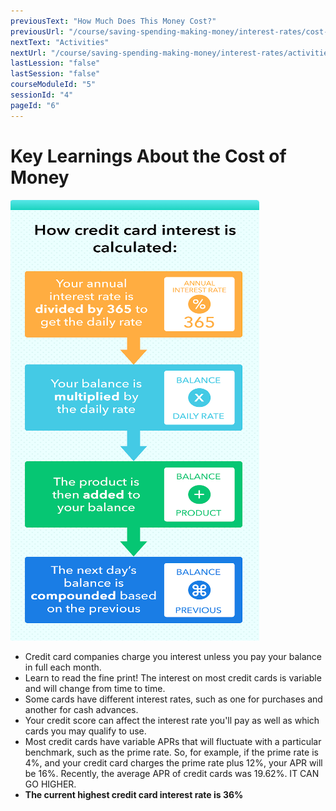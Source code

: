 ```yaml
---
previousText: "How Much Does This Money Cost?"
previousUrl: "/course/saving-spending-making-money/interest-rates/cost-of-money"
nextText: "Activities"
nextUrl: "/course/saving-spending-making-money/interest-rates/activities"
lastLession: "false"
lastSession: "false"
courseModuleId: "5"
sessionId: "4"
pageId: "6"
---
```



# Key Learnings About the Cost of Money 

![Key Learnings](./key-learnings.png)

- Credit card companies charge you interest unless you pay your balance in full each month.
- Learn to read the fine print! The interest on most credit cards is variable and will change from time to time. 
- Some cards have different interest rates, such as one for purchases and another for cash advances.
- Your credit score can affect the interest rate you'll pay as well as which cards you may qualify to use.
- Most credit cards have variable APRs that will fluctuate with a particular benchmark, such as the prime rate. So, for example, if the prime rate is 4%, and your credit card charges the prime rate plus 12%, your APR will be 16%. Recently, the average APR of credit cards was 19.62%. IT CAN GO HIGHER.
- **The current highest credit card interest rate is 36%**

